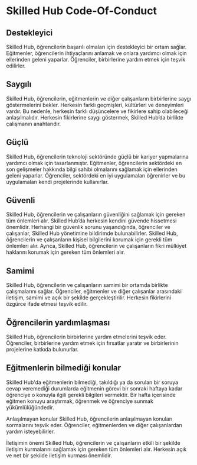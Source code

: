 # Skilled Hub Code-Of-Conduct

## Destekleyici
Skilled Hub, öğrencilerin başarılı olmaları için destekleyici bir ortam sağlar. Eğitmenler, öğrencilerin ihtiyaçlarını anlamak ve onlara yardımcı olmak için ellerinden geleni yaparlar. Öğrenciler, birbirlerine yardım etmek için teşvik edilirler.

## Saygılı
Skilled Hub, öğrencilerin, eğitmenlerin ve diğer çalışanların birbirlerine saygı göstermelerini bekler. Herkesin farklı geçmişleri, kültürleri ve deneyimleri vardır. Bu nedenle, herkesin farklı düşüncelere ve fikirlere sahip olabileceği anlaşılmalıdır. Herkesin fikirlerine saygı göstermek, Skilled Hub’da birlikte çalışmanın anahtarıdır.

## Güçlü
Skilled Hub, öğrencilerin teknoloji sektöründe güçlü bir kariyer yapmalarına yardımcı olmak için tasarlanmıştır. Eğitmenler, öğrencilerin sektördeki en son gelişmeler hakkında bilgi sahibi olmalarını sağlamak için ellerinden geleni yaparlar. Öğrenciler, sektördeki en iyi uygulamaları öğrenirler ve bu uygulamaları kendi projelerinde kullanırlar.

## Güvenli
Skilled Hub, öğrencilerin ve çalışanların güvenliğini sağlamak için gereken tüm önlemleri alır. Skilled Hub’da herkesin kendini güvende hissetmesi önemlidir. Herhangi bir güvenlik sorunu yaşandığında, öğrenciler ve çalışanlar, Skilled Hub yönetimine bildirimde bulunabilirler. Skilled Hub, öğrencilerin ve çalışanların kişisel bilgilerini korumak için gerekli tüm önlemleri alır. Ayrıca, Skilled Hub, öğrencilerin ve çalışanların fikri mülkiyet haklarını korumak için gereken tüm önlemleri alır.

## Samimi
Skilled Hub, öğrencilerin ve çalışanların samimi bir ortamda birlikte çalışmalarını sağlar. Öğrenciler, eğitmenler ve diğer çalışanlar arasındaki iletişim, samimi ve açık bir şekilde gerçekleştirilir. Herkesin fikirlerini özgürce ifade etmesi teşvik edilir.

## Öğrencilerin yardımlaşması
Skilled Hub, öğrencilerin birbirlerine yardım etmelerini teşvik eder. Öğrenciler, birbirlerine yardım etmek için fırsatlar yaratır ve birbirlerinin projelerine katkıda bulunurlar.

## Eğitmenlerin bilmediği konular
Skilled Hub'da eğitmenlerin bilmediği, takıldığı ya da sorulan bir soruya cevap veremediği durumlarda eğitmenin görevi bir sonraki haftaya kadar öğrenciye o konuyla ilgili gerekli bilgileri vermektir. Bir hafta içerisinde eğitmen konuyu araştırmak, öğrenmek ve öğrenciye sunmak yükümlülüğündedir.

Anlaşılmayan konular
Skilled Hub, öğrencilerin anlaşılmayan konuları sormalarını teşvik eder. Öğrenciler, eğitmenlerden ve diğer çalışanlardan yardım isteyebilirler. 

İletişimin önemi
Skilled Hub, öğrencilerin ve çalışanların etkili bir şekilde iletişim kurmalarını sağlamak için gereken tüm önlemleri alır. Herkesin açık ve net bir şekilde iletişim kurması önemlidir.
